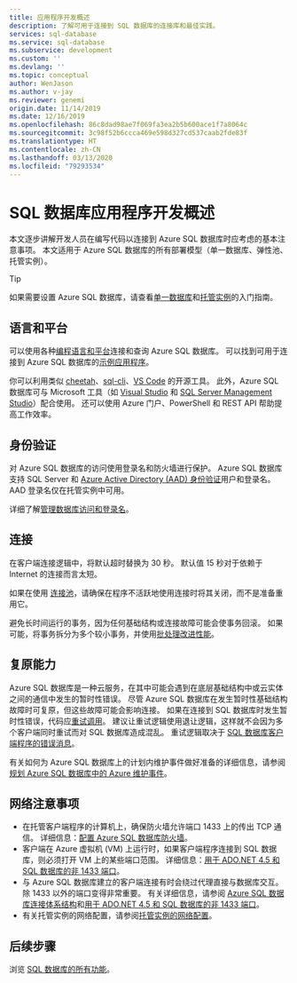 ```yaml
---
title: 应用程序开发概述
description: 了解可用于连接到 SQL 数据库的连接库和最佳实践。
services: sql-database
ms.service: sql-database
ms.subservice: development
ms.custom: ''
ms.devlang: ''
ms.topic: conceptual
author: WenJason
ms.author: v-jay
ms.reviewer: genemi
origin.date: 11/14/2019
ms.date: 12/16/2019
ms.openlocfilehash: 86c8dad98ae7f069fa3ea2b5b600ace1f7a8064c
ms.sourcegitcommit: 3c98f52b6ccca469e598d327cd537caab2fde83f
ms.translationtype: HT
ms.contentlocale: zh-CN
ms.lasthandoff: 03/13/2020
ms.locfileid: "79293534"
---
```

# <a name="sql-database-application-development-overview"></a>SQL 数据库应用程序开发概述

本文逐步讲解开发人员在编写代码以连接到 Azure SQL 数据库时应考虑的基本注意事项。 本文适用于 Azure SQL 数据库的所有部署模型（单一数据库、弹性池、托管实例）。

> [!TIP]
> 如果需要设置 Azure SQL 数据库，请查看[单一数据库](sql-database-single-database-quickstart-guide.md)和[托管实例](sql-database-managed-instance-quickstart-guide.md)的入门指南。
>

## <a name="language-and-platform"></a>语言和平台

可以使用各种[编程语言和平台](sql-database-connect-query.md)连接和查询 Azure SQL 数据库。 可以找到可用于连接到 Azure SQL 数据库的[示例应用程序](https://azure.microsoft.com/resources/samples/?service=sql-database&sort=0)。

你可以利用类似 [cheetah](https://github.com/wunderlist/cheetah)、[sql-cli](https://www.npmjs.com/package/sql-cli)、[VS Code](https://code.visualstudio.com/) 的开源工具。 此外，Azure SQL 数据库可与 Microsoft 工具（如 [Visual Studio](https://www.visualstudio.com/downloads/) 和 [SQL Server Management Studio](https://msdn.microsoft.com/library/ms174173.aspx)）配合使用。 还可以使用 Azure 门户、PowerShell 和 REST API 帮助提高工作效率。

## <a name="authentication"></a>身份验证

对 Azure SQL 数据库的访问使用登录名和防火墙进行保护。 Azure SQL 数据库支持 SQL Server 和 [Azure Active Directory (AAD) 身份验证](sql-database-aad-authentication.md)用户和登录名。 AAD 登录名仅在托管实例中可用。 

详细了解[管理数据库访问和登录名](sql-database-manage-logins.md)。

## <a name="connections"></a>连接

在客户端连接逻辑中，将默认超时替换为 30 秒。 默认值 15 秒对于依赖于 Internet 的连接而言太短。

如果在使用 [连接池](https://msdn.microsoft.com/library/8xx3tyca.aspx)，请确保在程序不活跃地使用连接时将其关闭，而不是准备重用它。

避免长时间运行的事务，因为任何基础结构或连接故障可能会使事务回滚。 如果可能，将事务拆分为多个较小事务，并使用[批处理改进性能](sql-database-use-batching-to-improve-performance.md)。

## <a name="resiliency"></a>复原能力

Azure SQL 数据库是一种云服务，在其中可能会遇到在底层基础结构中或云实体之间的通信中发生的暂时性错误。 尽管 Azure SQL 数据库在发生暂时性基础结构故障时可复原，但这些故障可能会影响连接。 如果在连接到 SQL 数据库时发生暂时性错误，代码应[重试调用](sql-database-connectivity-issues.md)。 建议让重试逻辑使用退让逻辑，这样就不会因为多个客户端同时重试而对 SQL 数据库造成混乱。 重试逻辑取决于 [SQL 数据库客户端程序的错误消息](troubleshoot-connectivity-issues-microsoft-azure-sql-database.md)。

有关如何为 Azure SQL 数据库上的计划内维护事件做好准备的详细信息，请参阅[规划 Azure SQL 数据库中的 Azure 维护事件](sql-database-planned-maintenance.md)。

## <a name="network-considerations"></a>网络注意事项

- 在托管客户端程序的计算机上，确保防火墙允许端口 1433 上的传出 TCP 通信。  详细信息：[配置 Azure SQL 数据库防火墙](sql-database-configure-firewall-settings.md)。
- 客户端在 Azure 虚拟机 (VM) 上运行时，如果客户端程序连接到 SQL 数据库，则必须打开 VM 上的某些端口范围。 详细信息：[用于 ADO.NET 4.5 和 SQL 数据库的非 1433 端口](sql-database-develop-direct-route-ports-adonet-v12.md)。
- 与 Azure SQL 数据库建立的客户端连接有时会绕过代理直接与数据库交互。 除 1433 以外的端口变得非常重要。 有关详细信息，请参阅 [Azure SQL 数据库连接体系结构](sql-database-connectivity-architecture.md)和[用于 ADO.NET 4.5 和 SQL 数据库的非 1433 端口](sql-database-develop-direct-route-ports-adonet-v12.md)。
- 有关托管实例的网络配置，请参阅[托管实例的网络配置](sql-database-howto-managed-instance.md#network-configuration)。

## <a name="next-steps"></a>后续步骤

浏览 [SQL 数据库的所有功能](sql-database-technical-overview.md)。
